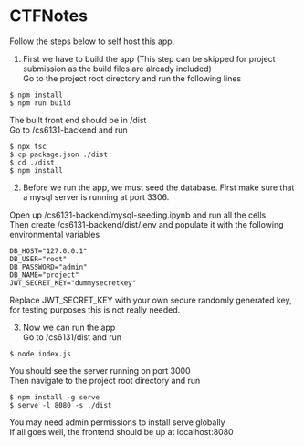# CTFNotes

Follow the steps below to self host this app.

1. First we have to build the app (This step can be skipped for project submission as the build files are already included) \
Go to the project root directory and run the following lines
```
$ npm install
$ npm run build
```
The built front end should be in /dist \
Go to /cs6131-backend and run
```
$ npx tsc
$ cp package.json ./dist
$ cd ./dist
$ npm install
```

2. Before we run the app, we must seed the database. First make sure that a mysql server is running at port 3306.

Open up /cs6131-backend/mysql-seeding.ipynb and run all the cells \
Then create /cs6131-backend/dist/.env and populate it with the following environmental variables
```
DB_HOST="127.0.0.1"
DB_USER="root"
DB_PASSWORD="admin"
DB_NAME="project"
JWT_SECRET_KEY="dummysecretkey"
```
Replace JWT_SECRET_KEY with your own secure randomly generated key, for testing purposes this is not really needed.

3. Now we can run the app \
Go to /cs6131/dist and run
```
$ node index.js
```
You should see the server running on port 3000 \
Then navigate to the project root directory and run
```
$ npm install -g serve
$ serve -l 8080 -s ./dist
```
You may need admin permissions to install serve globally \
If all goes well, the frontend should be up at localhost:8080
